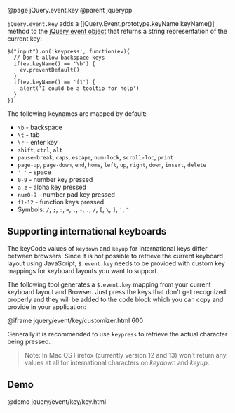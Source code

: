 @page jQuery.event.key
@parent jquerypp

`jQuery.event.key` adds a [jQuery.Event.prototype.keyName keyName()] method to the
[jQuery event object](http://api.jquery.com/category/events/event-object/)
that returns a string representation of the current key:

	$("input").on('keypress', function(ev){
	  // Don't allow backspace keys
	  if(ev.keyName() == '\b') {
	    ev.preventDefault()
	  }
	  if(ev.keyName() == 'f1') {
	    alert('I could be a tooltip for help')
	  }
	})

The following keynames are mapped by default:

* `\b` - backspace
* `\t` - tab
* `\r` - enter key
* `shift`, `ctrl`, `alt`
* `pause-break`, `caps`, `escape`, `num-lock`, `scroll-loc`, `print`
* `page-up`, `page-down`, `end`, `home`, `left`, `up`, `right`, `down`, `insert`, `delete`
* `' '` - space
* `0-9` - number key pressed
* `a-z` - alpha key pressed
* `num0-9` - number pad key pressed
* `f1-12` - function keys pressed
* Symbols: `/`, `;`, `:`, `=`, `,`, `-`, `.`, `/`, `[`, `\`, `]`, `'`, `"`

## Supporting international keyboards

The keyCode values of `keydown` and `keyup` for international keys differ between browsers. Since it is not possible
to retrieve the current keyboard layout using JavaScript, `$.event.key` needs to be provided with custom key mappings
for keyboard layouts you want to support.

The following tool generates a `$.event.key` mapping from your current keyboard layout and Browser.
Just press the keys that don't get recognized properly and they will be added to the code block
which you can copy and provide in your application:

@iframe jquery/event/key/customizer.html 600

Generally it is recommended to use `keypress` to retrieve the actual character being pressed.

> Note: In Mac OS Firefox (currently version 12 and 13) won't return any values at all for international
characters on *keydown* and *keyup*.

## Demo

@demo jquery/event/key/key.html

